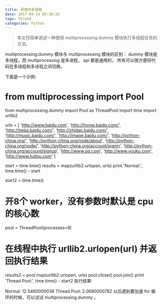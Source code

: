 ```yaml
---
title: 另类的多线程
date: 2017-04-14 09:38:28
tags: Thread
categories: Python
---
```


>  本文将简单讲述一种使用 multiprocessing.dummy 模块执行多线程任务的方法。    

 
<!--more-->  


multiprocessing.dummy 模块与 multiprocessing 模块的区别： dummy 模块是多线程，而 multiprocessing 是多进程， api 都是通用的， 所有可以很方便将代码在多线程和多进程之间切换。

下面是一个示例:

# from multiprocessing import Pool
from multiprocessing.dummy import Pool as ThreadPool
import time
import urllib2

urls = [
    'http://www.baidu.com',
    'http://home.baidu.com/',
    'http://tieba.baidu.com/',
    'http://zhidao.baidu.com/',
    'http://music.baidu.com/',
    'http://image.baidu.com/',
    'http://python-china.org/',
    'http://python-china.org/node/about',
    'http://python-china.org/node/',
    'http://python-china.org/account/signin',
    'http://python-china.org/account/signup',
    'http://www.qq.com',
    'http://www.youku.com',
    'http://www.tudou.com'
]

start = time.time()
results = map(urllib2.urlopen, urls)
print 'Normal:', time.time() - start

start2 = time.time()
# 开8个 worker，没有参数时默认是 cpu 的核心数
pool = ThreadPool(processes=8)
# 在线程中执行 urllib2.urlopen(url) 并返回执行结果
results2 = pool.map(urllib2.urlopen, urls)
pool.close()
pool.join()
print 'Thread Pool:', time.time() - start2
执行结果:

Normal: 12.5460000038
Thread Pool: 2.0680000782
以后遇到要加速 for 循环的时候，可以试试 multiprocessing.dummy 。



